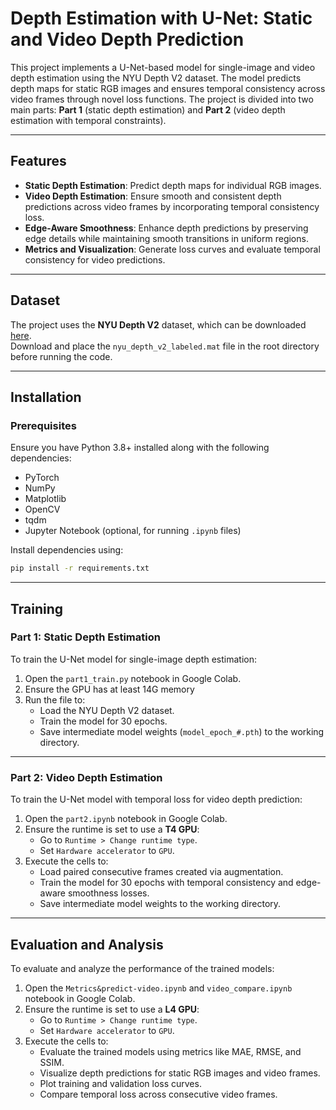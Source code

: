 # Depth Estimation with U-Net: Static and Video Depth Prediction

This project implements a U-Net-based model for single-image and video depth estimation using the NYU Depth V2 dataset. The model predicts depth maps for static RGB images and ensures temporal consistency across video frames through novel loss functions. The project is divided into two main parts: **Part 1** (static depth estimation) and **Part 2** (video depth estimation with temporal constraints).

---

## Features
- **Static Depth Estimation**: Predict depth maps for individual RGB images.
- **Video Depth Estimation**: Ensure smooth and consistent depth predictions across video frames by incorporating temporal consistency loss.
- **Edge-Aware Smoothness**: Enhance depth predictions by preserving edge details while maintaining smooth transitions in uniform regions.
- **Metrics and Visualization**: Generate loss curves and evaluate temporal consistency for video predictions.

---

## Dataset

The project uses the **NYU Depth V2** dataset, which can be downloaded [here](https://cs.nyu.edu/~fergus/datasets/nyu_depth_v2.html).  
Download and place the `nyu_depth_v2_labeled.mat` file in the root directory before running the code.

---

## Installation

### Prerequisites
Ensure you have Python 3.8+ installed along with the following dependencies:
- PyTorch
- NumPy
- Matplotlib
- OpenCV
- tqdm
- Jupyter Notebook (optional, for running `.ipynb` files)

Install dependencies using:
```bash
pip install -r requirements.txt
```
---

## Training

### Part 1: Static Depth Estimation

To train the U-Net model for single-image depth estimation:

1. Open the `part1_train.py` notebook in Google Colab.
2. Ensure the GPU has at least 14G memory
3. Run the file to:
   - Load the NYU Depth V2 dataset.
   - Train the model for 30 epochs.
   - Save intermediate model weights (`model_epoch_#.pth`) to the working directory.

---

### Part 2: Video Depth Estimation

To train the U-Net model with temporal loss for video depth prediction:

1. Open the `part2.ipynb` notebook in Google Colab.
2. Ensure the runtime is set to use a **T4 GPU**:
   - Go to `Runtime > Change runtime type`.
   - Set `Hardware accelerator` to `GPU`.
3. Execute the cells to:
   - Load paired consecutive frames created via augmentation.
   - Train the model for 30 epochs with temporal consistency and edge-aware smoothness losses.
   - Save intermediate model weights to the working directory.

---

## Evaluation and Analysis

To evaluate and analyze the performance of the trained models:

1. Open the `Metrics&predict-video.ipynb` and `video_compare.ipynb` notebook in Google Colab.
2. Ensure the runtime is set to use a **L4 GPU**:
   - Go to `Runtime > Change runtime type`.
   - Set `Hardware accelerator` to `GPU`.
3. Execute the cells to:
   - Evaluate the trained models using metrics like MAE, RMSE, and SSIM.
   - Visualize depth predictions for static RGB images and video frames.
   - Plot training and validation loss curves.
   - Compare temporal loss across consecutive video frames.
